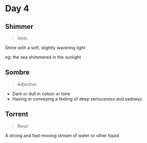 # Day 4
## Shimmer
>Verb

Shine with a soft, slightly wavering light

eg: the sea shimmered in the sunlight

## Sombre
>Adjective

- Dark or dull in colour or tone
- Having or conveying a feeling of deep seriousness and sadness

## Torrent
>Noun

A strong and fast-moving stream of water or other liquid